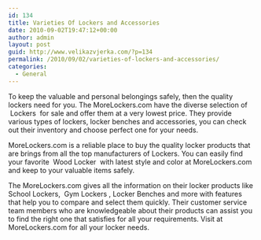 ```yaml
---
id: 134
title: Varieties Of Lockers and Accessories
date: 2010-09-02T19:47:12+00:00
author: admin
layout: post
guid: http://www.velikazvjerka.com/?p=134
permalink: /2010/09/02/varieties-of-lockers-and-accessories/
categories:
  - General
---
```

To keep the valuable and personal belongings safely, then the quality lockers need for you. The MoreLockers.com have the diverse selection of &nbsp;Lockers&nbsp; for sale and offer them at a very lowest price. They provide various types of lockers, locker benches and accessories, you can check out their inventory and choose perfect one for your needs.

MoreLockers.com is a reliable place to buy the quality locker products that are brings from all the top manufacturers of Lockers. You can easily find your favorite &nbsp;Wood Locker&nbsp; with latest style and color at MoreLockers.com and keep to your valuable items safely.

The MoreLockers.com gives all the information on their locker products like School Lockers, &nbsp;Gym Lockers&nbsp;, Locker Benches and more with features that help you to compare and select them quickly. Their customer service team members who are knowledgeable about their products can assist you to find the right one that satisfies for all your requirements. Visit at MoreLockers.com for all your locker needs.